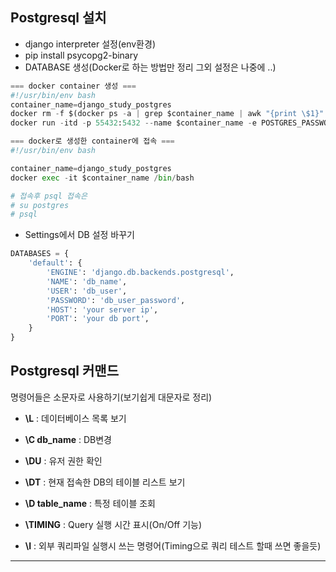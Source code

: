 **Postgresql 설치**
---
* django interpreter 설정(env환경)
* pip install psycopg2-binary
* DATABASE 생성(Docker로 하는 방법만 정리 그외 설정은 나중에 ..)
```python
=== docker container 생성 ===
#!/usr/bin/env bash
container_name=django_study_postgres
docker rm -f $(docker ps -a | grep $container_name | awk "{print \$1}" )
docker run -itd -p 55432:5432 --name $container_name -e POSTGRES_PASSWORD=password --restart unless-stopped postgres:13
```
```python
=== docker로 생성한 container에 접속 ===
#!/usr/bin/env bash

container_name=django_study_postgres
docker exec -it $container_name /bin/bash

# 접속후 psql 접속은
# su postgres
# psql
```

* Settings에서 DB 설정 바꾸기

```python
DATABASES = {
    'default': {
        'ENGINE': 'django.db.backends.postgresql',
        'NAME': 'db_name',
        'USER': 'db_user',
        'PASSWORD': 'db_user_password',
        'HOST': 'your server ip',
        'PORT': 'your db port',
    }
}
```

**Postgresql 커맨드**
---
명령어들은 소문자로 사용하기(보기쉽게 대문자로 정리)
* **\L** : 데이터베이스 목록 보기

* **\C db_name** : DB변경  
   
* **\DU** : 유저 권한 확인

* **\DT** : 현재 접속한 DB의 테이블 리스트 보기

* **\D table_name** : 특정 테이블 조회

* **\TIMING** : Query 실행 시간 표시(On/Off 기능)

* **\I** : 외부 쿼리파일 실행시 쓰는 명령어(Timing으로 쿼리 테스트 할때 쓰면 좋을듯)
---